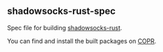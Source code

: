 ## shadowsocks-rust-spec
Spec file for building [shadowsocks-rust](https://github.com/shadowsocks/shadowsocks-rust).

You can find and install the built packages on [COPR](https://copr.fedorainfracloud.org/coprs/spyophobia/shadowsocks-rust/).
